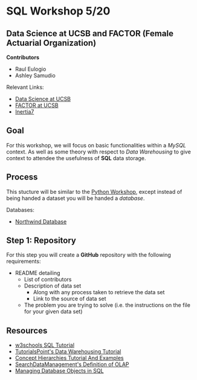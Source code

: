 # SQL Workshop 5/20
## Data Science at UCSB and FACTOR (Female Actuarial Organization)

**Contributors**
+ Raul Eulogio
+ Ashley Samudio

Relevant Links:
+ [Data Science at UCSB](http://datascience.pstat.ucsb.edu/)
+ [FACTOR at UCSB](http://factor.webs.com/)
+ [Inertia7](https://www.inertia7.com/)

## **Goal** 
For this workshop, we will focus on basic functionalities within a *MySQL* context. As well as some theory with respect to *Data Warehousing* to give context to attendee the usefulness of **SQL** data storage. 


## **Process**
This stucture will be similar to the [Python Workshop](https://github.com/UCSB-dataScience-ProjectGroup/Python_Workshop), except instead of being handed a dataset you will be handed a *database*. 

Databases:
+ [Northwind Database](https://northwinddatabase.codeplex.com/)

## **Step 1: Repository**

For this step you will create a **GitHub** repository with the following requirements:
+ README detailing
	+ List of contributors
	+ Description of data set 
		+ Along with any process taken to retrieve the data set
		+ Link to the source of data set 
	+ The problem you are trying to solve (i.e. the instructions on the file for your given data set)

## Resources
+ [w3schools SQL Tutorial](https://www.w3schools.com/SQL/deFault.asp)
+ [TutorialsPoint's Data Warehousing Tutorial](https://www.tutorialspoint.com/dwh/dwh_olap.htm)
+ [Concept Hierarchies Tutorial And Examples](http://athena.ecs.csus.edu/~olap/olap/OLAPoperations.php)
+ [SearchDataManagement's Definition of OLAP](http://searchdatamanagement.techtarget.com/definition/OLAP)
+ [Managing Database Objects in SQL](http://www.informit.com/articles/article.aspx?p=1216889&seqNum=2)
